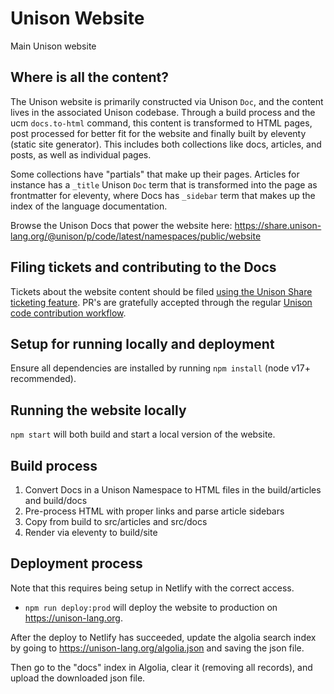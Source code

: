 # Unison Website

Main Unison website

## Where is all the content?

The Unison website is primarily constructed via Unison `Doc`, and the content
lives in the associated Unison codebase. Through a build process and the ucm
`docs.to-html` command, this content is transformed to HTML pages, post
processed for better fit for the website and finally built by eleventy (static
site generator). This includes both collections like docs, articles, and posts,
as well as individual pages.

Some collections have "partials" that make up their pages. Articles for
instance has a `_title` Unison `Doc` term that is transformed into the page as
frontmatter for eleventy, where Docs has `_sidebar` term that makes up the
index of the language documentation.

Browse the Unison Docs that power the website here: https://share.unison-lang.org/@unison/p/code/latest/namespaces/public/website

## Filing tickets and contributing to the Docs 

Tickets about the website content should be filed [using the Unison Share ticketing feature](https://share.unison-lang.org/@unison/website/tickets). PR's are gratefully accepted through the regular [Unison code contribution workflow](https://share.unison-lang.org/@unison/website/code/main/latest/terms/learn/contributeDocs). 

## Setup for running locally and deployment

Ensure all dependencies are installed by running `npm install` (node v17+
recommended).

## Running the website locally

`npm start` will both build and start a local version of the website.

## Build process

1. Convert Docs in a Unison Namespace to HTML files in the build/articles and build/docs
2. Pre-process HTML with proper links and parse article sidebars
3. Copy from build to src/articles and src/docs
4. Render via eleventy to build/site

## Deployment process

Note that this requires being setup in Netlify with the correct access.

- `npm run deploy:prod` will deploy the website to production on https://unison-lang.org.

After the deploy to Netlify has succeeded, update the algolia search index by
going to https://unison-lang.org/algolia.json and saving the json file.

Then go to the "docs" index in Algolia, clear it (removing all records), and
upload the downloaded json file.
